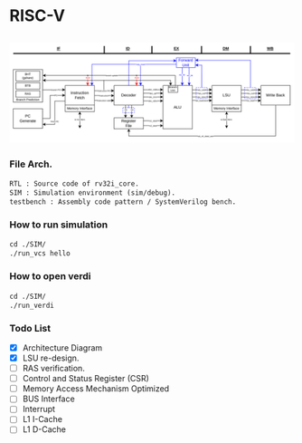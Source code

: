 # RISC-V
![5-Stage RISC-V Architecture](./DOC/image.png)
---
### File Arch.
  ```
  RTL : Source code of rv32i_core.
  SIM : Simulation environment (sim/debug).
  testbench : Assembly code pattern / SystemVerilog bench.
  ```

### How to run simulation
  ```
  cd ./SIM/
  ./run_vcs hello
  ```
### How to open verdi
  ```
  cd ./SIM/
  ./run_verdi
  ``` 
### Todo List
- [x] Architecture Diagram
- [x] LSU re-design. 
- [ ] RAS verification.
- [ ] Control and Status Register (CSR)
- [ ] Memory Access Mechanism Optimized
- [ ] BUS Interface
- [ ] Interrupt
- [ ] L1 I-Cache
- [ ] L1 D-Cache